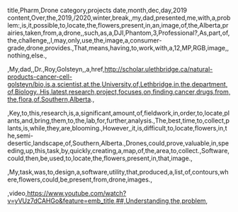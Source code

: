 title,Pharm,Drone category,projects date,month,dec,day,2019 content,Over,the,2019,/2020,winter,break,,my,dad,presented,me,with,a,problem:,is,it,possible,to,locate,the,flowers,present,in,an,image,of,the,Alberta,prairies,taken,from,a,drone,,such,as,a,DJI,Phantom,3,Professional?,As,part,of,the,challenge,,I,may,only,use,the,image,a,consumer-grade,drone,provides.,That,means,having,to,work,with,a,12,MP,RGB,image,,nothing,else.,

,My,dad,,Dr.,Roy,Golsteyn,,a,href,http://scholar.ulethbridge.ca/natural-products-cancer-cell-golsteyn/bio,is,a,scientist,at,the,University,of,Lethbridge,in,the,department,of,Biology.,His,latest,research,project,focuses,on,finding,cancer,drugs,from,the,flora,of,Southern,Alberta.,

,Key,to,this,research,is,a,significant,amount,of,fieldwork,in,order,to,locate,plants,and,bring,them,to,the,lab,for,further,analysis.,The,best,time,to,collect,plants,is,while,they,are,blooming.,However,,it,is,difficult,to,locate,flowers,in,the,semi-desertic,landscape,of,Southern,Alberta.,Drones,could,prove,valuable,in,speeding,up,this,task,by,quickly,creating,a,map,of,the,area,to,collect.,Software,could,then,be,used,to,locate,the,flowers,present,in,that,image.,

,My,task,was,to,design,a,software,utility,that,produced,a,list,of,contours,where,flowers,could,be,present,from,drone,images.,

,video,https://www.youtube.com/watch?v=yVUz7dCAHGo&feature=emb_title,##,Understanding,the,problem,


